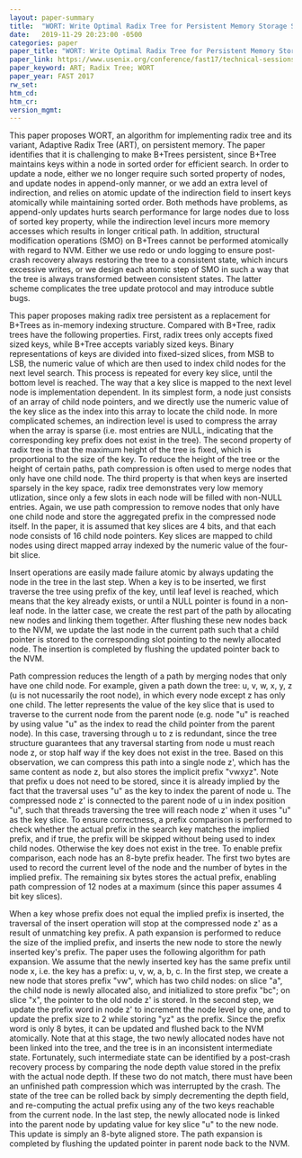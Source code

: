 ```yaml
---
layout: paper-summary
title:  "WORT: Write Optimal Radix Tree for Persistent Memory Storage Systems"
date:   2019-11-29 20:23:00 -0500
categories: paper
paper_title: "WORT: Write Optimal Radix Tree for Persistent Memory Storage Systems"
paper_link: https://www.usenix.org/conference/fast17/technical-sessions/presentation/lee-se-kwon
paper_keyword: ART; Radix Tree; WORT
paper_year: FAST 2017
rw_set:
htm_cd:
htm_cr:
version_mgmt:
---
```


This paper proposes WORT, an algorithm for implementing radix tree and its variant, Adaptive Radix Tree (ART), on 
persistent memory. The paper identifies that it is challenging to make B+Trees persistent, since B+Tree maintains
keys within a node in sorted order for efficient search. In order to update a node, either we no longer require such
sorted property of nodes, and update nodes in append-only manner, or we add an extra level of indirection, and relies on 
atomic update of the indirection field to insert keys atomically while maintaining sorted order. Both methods have problems,
as append-only updates hurts search performance for large nodes due to loss of sorted key property, while the indirection
level incurs more memory accesses which results in longer critical path. In addition, structural modification operations 
(SMO) on B+Trees cannot be performed atomically with regard to NVM. Either we use redo or undo logging to ensure post-crash
recovery always restoring the tree to a consistent state, which incurs excessive writes, or we design each atomic step of
SMO in such a way that the tree is always transformed between consistent states. The latter scheme complicates the tree
update protocol and may introduce subtle bugs. 

This paper proposes making radix tree persistent as a replacement for B+Trees as in-memory indexing structure. Compared
with B+Tree, radix trees have the following properties. First, radix trees only accepts fixed sized keys, while B+Tree 
accepts variably sized keys. Binary representations of keys are divided into fixed-sized slices, from MSB to LSB, the 
numeric value of which are then used to index child nodes for the next level search. This process is repeated for every
key slice, until the bottom level is reached. The way that a key slice is mapped to the next level node is implementation
dependent. In its simplest form, a node just consists of an array of child node pointers, and we directly use the numeric
value of the key slice as the index into this array to locate the child node. In more complicated schemes, an indirection
level is used to compress the array when the array is sparse (i.e. most entries are NULL, indicating that the corresponding
key prefix does not exist in the tree). The second property of radix tree is that the maximum height of the tree is fixed,
which is proportional to the size of the key. To reduce the height of the tree or the height of certain paths, path compression
is often used to merge nodes that only have one child node. The third property is that when keys are inserted sparsely
in the key space, radix tree demonstrates very low memory utlization, since only a few slots in each node will be filled
with non-NULL entries. Again, we use path compression to remove nodes that only have one child node and store the aggregated
prefix in the compressed node itself. In the paper, it is assumed that key slices are 4 bits, and that each node consists
of 16 child node pointers. Key slices are mapped to child nodes using direct mapped array indexed by the numeric value of 
the four-bit slice. 

Insert operations are easily made failure atomic by always updating the node in the tree in the last step. When a key is 
to be inserted, we first traverse the tree using prefix of the key, until leaf level is reached, which means that the 
key already exists, or until a NULL pointer is found in a non-leaf node. In the latter case, we create the rest part of 
the path by allocating new nodes and linking them together. After flushing these new nodes back to the NVM, we update 
the last node in the current path such that a child pointer is stored to the corresponding slot pointing to the newly
allocated node. The insertion is completed by flushing the updated pointer back to the NVM.

Path compression reduces the length of a path by merging nodes that only have one child node. For example, given a path
down the tree: u, v, w, x, y, z (u is not nucessarily the root node), in which every node except z has only one child.
The letter represents the value of the key slice that is used to traverse to the current node from the parent node
(e.g. node "u" is reached by using value "u" as the index to read the child pointer from the parent node). In this case,
traversing through u to z is redundant, since the tree structure guarantees that any traversal starting from node u
must reach node z, or stop half way if the key does not exist in the tree. Based on this observation, we can compress
this path into a single node z', which has the same content as node z, but also stores the implicit prefix "vwxyz".
Note that prefix u does not need to be stored, since it is already implied by the fact that the traversal uses "u"
as the key to index the parent of node u. The compressed node z' is connected to the parent node of u in index position 
"u", such that threads traversing the tree will reach node z' when it uses "u" as the key slice. To ensure correctness, 
a prefix comparison is performed to check whether the actual prefix in the search key matches the implied prefix, and 
if true, the prefix will be skipped without being used to index child nodes. Otherwise the key does not exist in the tree. 
To enable prefix comparison, each node has an 8-byte prefix header. The first two bytes are used to record the current 
level of the node and the number of bytes in the implied prefix. The remaining six bytes stores the actual prefix, enabling 
path compression of 12 nodes at a maximum (since this paper assumes 4 bit key slices). 

When a key whose prefix does not equal the implied prefix is inserted, the traversal of the insert operation will stop at 
the compressed node z' as a result of unmatching key prefix. A path expansion is performed to reduce the size of the implied 
prefix, and inserts the new node to store the newly inserted key's prefix. The paper uses the following algorithm for path 
expansion. We assume that the newly inserted key has the same prefix until node x, i.e. the key has a prefix: u, v, w, a, b, c.
In the first step, we create a new node that stores prefix "vw", which has two child nodes: on slice "a", the child node 
is newly allocated also, and initialized to store prefix "bc"; on slice "x", the pointer to the old node z' is stored.
In the second step, we update the prefix word in node z' to increment the node level by one, and to update the prefix size 
to 2 while storing "yz" as the prefix. Since the prefix word is only 8 bytes, it can be updated and flushed back to 
the NVM atomically. Note that at this stage, the two newly allocated nodes have not been linked into the tree, and the 
tree is in an inconsistent intermediate state. Fortunately, such intermediate state can be identified by a post-crash
recovery process by comparing the node depth value stored in the prefix with the actual node depth. If these two do not 
match, there must have been an unfinished path compression which was interrupted by the crash. The state of the tree
can be rolled back by simply decrementing the depth field, and re-computing the actual prefix using any of the two keys 
reachable from the current node. In the last step, the newly allocated node is linked into the parent node by updating
value for key slice "u" to the new node. This update is simply an 8-byte aligned store. The path expansion is completed
by flushing the updated pointer in parent node back to the NVM.

